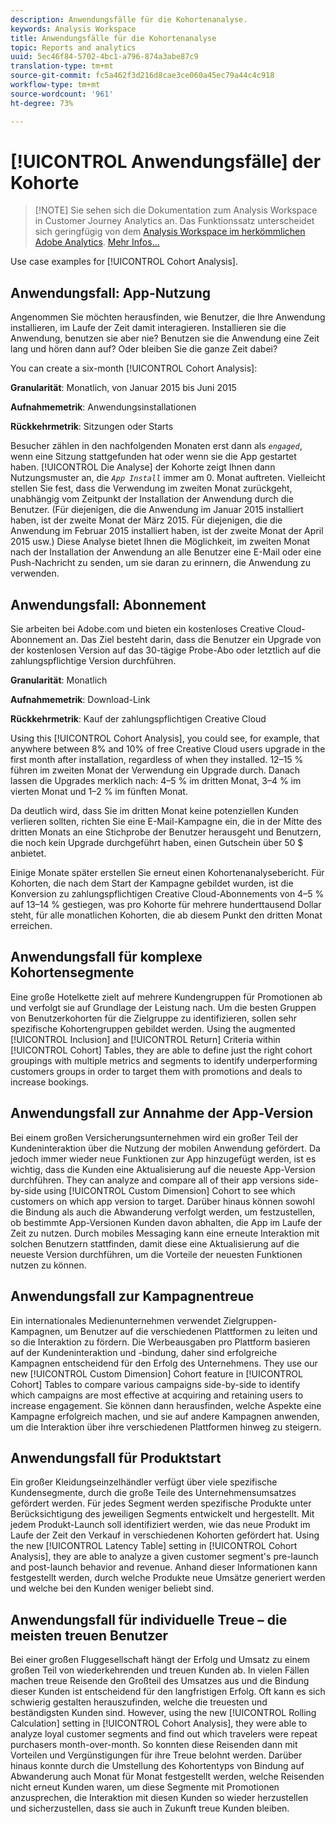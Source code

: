 ```yaml
---
description: Anwendungsfälle für die Kohortenanalyse.
keywords: Analysis Workspace
title: Anwendungsfälle für die Kohortenanalyse
topic: Reports and analytics
uuid: 5ec46f84-5702-4bc1-a796-874a3abe87c9
translation-type: tm+mt
source-git-commit: fc5a462f3d216d8cae3ce060a45ec79a44c4c918
workflow-type: tm+mt
source-wordcount: '961'
ht-degree: 73%

---
```



# [!UICONTROL Anwendungsfälle] der Kohorte

>[!NOTE] Sie sehen sich die Dokumentation zum Analysis Workspace in Customer Journey Analytics an. Das Funktionssatz unterscheidet sich geringfügig von dem [Analysis Workspace im herkömmlichen Adobe Analytics](https://docs.adobe.com/content/help/de-DE/analytics/analyze/analysis-workspace/home.html). [Mehr Infos...](/help/getting-started/cja-aa.md)

Use case examples for [!UICONTROL Cohort Analysis].

## Anwendungsfall: App-Nutzung

Angenommen Sie möchten herausfinden, wie Benutzer, die Ihre Anwendung installieren, im Laufe der Zeit damit interagieren. Installieren sie die Anwendung, benutzen sie aber nie? Benutzen sie die Anwendung eine Zeit lang und hören dann auf? Oder bleiben Sie die ganze Zeit dabei?

You can create a six-month [!UICONTROL Cohort Analysis]:

**Granularität**: Monatlich, von Januar 2015 bis Juni 2015

**Aufnahmemetrik**: Anwendungsinstallationen

**Rückkehrmetrik**: Sitzungen oder Starts

Besucher zählen in den nachfolgenden Monaten erst dann als *`engaged`*, wenn eine Sitzung stattgefunden hat oder wenn sie die App gestartet haben. [!UICONTROL Die Analyse] der Kohorte zeigt Ihnen dann Nutzungsmuster an, die *`App Install`* immer am 0. Monat auftreten. Vielleicht stellen Sie fest, dass die Verwendung im zweiten Monat zurückgeht, unabhängig vom Zeitpunkt der Installation der Anwendung durch die Benutzer. (Für diejenigen, die die Anwendung im Januar 2015 installiert haben, ist der zweite Monat der März 2015. Für diejenigen, die die Anwendung im Februar 2015 installiert haben, ist der zweite Monat der April 2015 usw.) Diese Analyse bietet Ihnen die Möglichkeit, im zweiten Monat nach der Installation der Anwendung an alle Benutzer eine E-Mail oder eine Push-Nachricht zu senden, um sie daran zu erinnern, die Anwendung zu verwenden.

## Anwendungsfall: Abonnement

Sie arbeiten bei Adobe.com und bieten ein kostenloses Creative Cloud-Abonnement an. Das Ziel besteht darin, dass die Benutzer ein Upgrade von der kostenlosen Version auf das 30-tägige Probe-Abo oder letztlich auf die zahlungspflichtige Version durchführen.

**Granularität**: Monatlich

**Aufnahmemetrik**: Download-Link

**Rückkehrmetrik**: Kauf der zahlungspflichtigen Creative Cloud

Using this [!UICONTROL Cohort Analysis], you could see, for example, that anywhere between 8% and 10% of free Creative Cloud users upgrade in the first month after installation, regardless of when they installed. 12–15 % führen im zweiten Monat der Verwendung ein Upgrade durch. Danach lassen die Upgrades merklich nach: 4–5 % im dritten Monat, 3–4 % im vierten Monat und 1–2 % im fünften Monat.

Da deutlich wird, dass Sie im dritten Monat keine potenziellen Kunden verlieren sollten, richten Sie eine E-Mail-Kampagne ein, die in der Mitte des dritten Monats an eine Stichprobe der Benutzer herausgeht und Benutzern, die noch kein Upgrade durchgeführt haben, einen Gutschein über 50 $ anbietet.

Einige Monate später erstellen Sie erneut einen Kohortenanalysebericht. Für Kohorten, die nach dem Start der Kampagne gebildet wurden, ist die Konversion zu zahlungspflichtigen Creative Cloud-Abonnements von 4–5 % auf 13–14 % gestiegen, was pro Kohorte für mehrere hunderttausend Dollar steht, für alle monatlichen Kohorten, die ab diesem Punkt den dritten Monat erreichen.

## Anwendungsfall für komplexe Kohortensegmente

Eine große Hotelkette zielt auf mehrere Kundengruppen für Promotionen ab und verfolgt sie auf Grundlage der Leistung nach. Um die besten Gruppen von Benutzerkohorten für die Zielgruppe zu identifizieren, sollen sehr spezifische Kohortengruppen gebildet werden. Using the augmented [!UICONTROL Inclusion] and [!UICONTROL Return] Criteria within [!UICONTROL Cohort] Tables, they are able to define just the right cohort groupings with multiple metrics and segments to identify underperforming customers groups in order to target them with promotions and deals to increase bookings.

## Anwendungsfall zur Annahme der App-Version

Bei einem großen Versicherungsunternehmen wird ein großer Teil der Kundeninteraktion über die Nutzung der mobilen Anwendung gefördert. Da jedoch immer wieder neue Funktionen zur App hinzugefügt werden, ist es wichtig, dass die Kunden eine Aktualisierung auf die neueste App-Version durchführen. They can analyze and compare all of their app versions side-by-side using [!UICONTROL Custom Dimension] Cohort to see which customers on which app version to target. Darüber hinaus können sowohl die Bindung als auch die Abwanderung verfolgt werden, um festzustellen, ob bestimmte App-Versionen Kunden davon abhalten, die App im Laufe der Zeit zu nutzen. Durch mobiles Messaging kann eine erneute Interaktion mit solchen Benutzern stattfinden, damit diese eine Aktualisierung auf die neueste Version durchführen, um die Vorteile der neuesten Funktionen nutzen zu können.

## Anwendungsfall zur Kampagnentreue

Ein internationales Medienunternehmen verwendet Zielgruppen-Kampagnen, um Benutzer auf die verschiedenen Plattformen zu leiten und so die Interaktion zu fördern. Die Werbeausgaben pro Plattform basieren auf der Kundeninteraktion und -bindung, daher sind erfolgreiche Kampagnen entscheidend für den Erfolg des Unternehmens. They use our new [!UICONTROL Custom Dimension] Cohort feature in [!UICONTROL Cohort] Tables to compare various campaigns side-by-side to identify which campaigns are most effective at acquiring and retaining users to increase engagement. Sie können dann herausfinden, welche Aspekte eine Kampagne erfolgreich machen, und sie auf andere Kampagnen anwenden, um die Interaktion über ihre verschiedenen Plattformen hinweg zu steigern.

## Anwendungsfall für Produktstart

Ein großer Kleidungseinzelhändler verfügt über viele spezifische Kundensegmente, durch die große Teile des Unternehmensumsatzes gefördert werden. Für jedes Segment werden spezifische Produkte unter Berücksichtigung des jeweiligen Segments entwickelt und hergestellt. Mit jedem Produkt-Launch soll identifiziert werden, wie das neue Produkt im Laufe der Zeit den Verkauf in verschiedenen Kohorten gefördert hat. Using the new [!UICONTROL Latency Table] setting in [!UICONTROL Cohort Analysis], they are able to analyze a given customer segment&#39;s pre-launch and post-launch behavior and revenue. Anhand dieser Informationen kann festgestellt werden, durch welche Produkte neue Umsätze generiert werden und welche bei den Kunden weniger beliebt sind.

## Anwendungsfall für individuelle Treue – die meisten treuen Benutzer  

Bei einer großen Fluggesellschaft hängt der Erfolg und Umsatz zu einem großen Teil von wiederkehrenden und treuen Kunden ab. In vielen Fällen machen treue Reisende den Großteil des Umsatzes aus und die Bindung dieser Kunden ist entscheidend für den langfristigen Erfolg. Oft kann es sich schwierig gestalten herauszufinden, welche die treuesten und beständigsten Kunden sind. However, using the new [!UICONTROL Rolling Calculation] setting in [!UICONTROL Cohort Analysis], they were able to analyze loyal customer segments and find out which travelers were repeat purchasers month-over-month. So konnten diese Reisenden dann mit Vorteilen und Vergünstigungen für ihre Treue belohnt werden. Darüber hinaus konnte durch die Umstellung des Kohortentyps von Bindung auf Abwanderung auch Monat für Monat festgestellt werden, welche Reisenden nicht erneut Kunden waren, um diese Segmente mit Promotionen anzusprechen, die Interaktion mit diesen Kunden so wieder herzustellen und sicherzustellen, dass sie auch in Zukunft treue Kunden bleiben.
